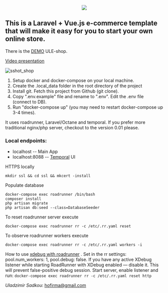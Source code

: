 <p align="center"><img src="https://laravel.com/assets/img/components/logo-laravel.svg"></p>

## This is a Laravel + Vue.js e-commerce template that will make it easy for you to start your own online store.


There is the [DEMO](https://lara-shop.westeurope.cloudapp.azure.com/) ULE-shop.

[Video presentation](https://youtu.be/McmVr2FEo-0)

<p><img src="https://preview.ibb.co/dyyGMb/sshot_shop.png" alt="sshot_shop" border="0"></p>

1. Setup docker and docker-compose on your local machine.
2. Create the .local_data folder in the root directory of the project
3. Install git. Fetch this project from Github (git clone).
4. Copy ".env.example" file and rename to ".env". Edit the .env file (connect to DB).
5. Run "docker-compose up" (you may need to restart docker-compose up 3-4 times).

It uses roadrunner, Laravel/Octane and temporal.
If you prefer more traditional nginx/php server, checkout to the version 0.01 please.

### Local endpoints:
- localhost  -- Main App
- localhost:8088 -- [Temporal](https://temporal.io) UI 

HTTPS locally
```
mkdir ssl && cd ssl && mkcert -install
```

Populate database
```
docker-compose exec roadrunner /bin/bash
composer install
php artisan migrate
php artisan db:seed --class=DatabaseSeeder
```

To reset roadrunner server execute
```
docker-compose exec roadrunner rr -c /etc/.rr.yaml reset
```
To observe roadrunner workers execute
```
docker-compose exec roadrunner rr -c /etc/.rr.yaml workers -i
```

How to use [xdebug with roadrunner](https://roadrunner.dev/docs/php-debugging/2023.x/en)
. Set in the rr settings: pool.num_workers: 1, pool.debug: false.
If you have any active XDebug listener while starting RoadRunner with XDebug enabled — disable it. This will prevent false-positive debug session.
Start server, enable listener and run:
``docker-compose exec roadrunner rr -c /etc/.rr.yaml reset http``

_Uladzimir Sadkou_: hofirma@gmail.com 

